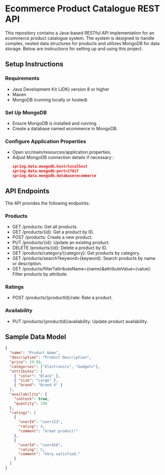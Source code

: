 # Ecommerce Product Catalogue REST API
This repository contains a Java-based RESTful API implementation for an ecommerce product catalogue system. The system is designed to handle complex, nested data structures for products and utilizes MongoDB for data storage. Below are instructions for setting up and using this project.

## Setup Instructions
### Requirements
- Java Development Kit (JDK) version 8 or higher
- Maven
- MongoDB (running locally or hosted)

### Set Up MongoDB
- Ensure MongoDB is installed and running.
- Create a database named ecommerce in MongoDB.
  
### Configure Application Properties
- Open src/main/resources/application.properties.
- Adjust MongoDB connection details if necessary :
  ```json
  spring.data.mongodb.host=localhost  
  spring.data.mongodb.port=27017    
  spring.data.mongodb.database=ecommerce 

## API Endpoints
The API provides the following endpoints:

### Products
- GET /products: Get all products.
- GET /products/{id}: Get a product by ID.
- POST /products: Create a new product.
- PUT /products/{id}: Update an existing product.
- DELETE /products/{id}: Delete a product by ID.
- GET /products/category/{category}: Get products by category.
- GET /products/search?keyword={keyword}: Search products by name or description.
- GET /products/filter?attributeName={name}&attributeValue={value}: Filter products by attribute.
### Ratings
- POST /products/{productId}/rate: Rate a product.
### Availability
- PUT /products/{productId}/availability: Update product availability.

## Sample Data Model

```json
{
  "name": "Product Name",
  "description": "Product Description",
  "price": 29.99,
  "categories": ["Electronics", "Gadgets"],
  "attributes": [
    { "color": "Black" },
    { "size": "Large" },
    { "brand": "Brand X" }
  ],
  "availability": {
    "inStock": true,
    "quantity": 100
  },
  "ratings": [
    {
      "userId": "user123",
      "rating": 4,
      "comment": "Great product!"
    },
    {
      "userId": "user456",
      "rating": 5,
      "comment": "Very satisfied."
    }
  ]
}


